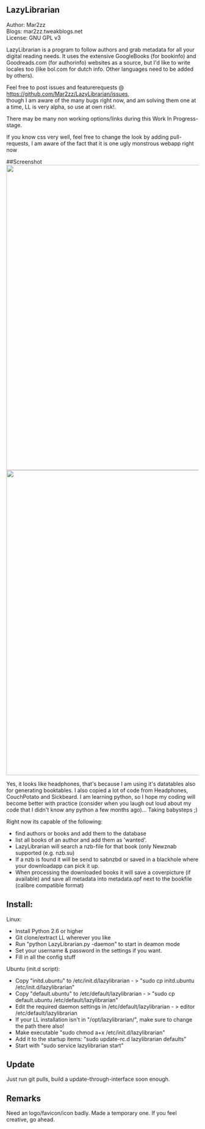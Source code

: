 ## LazyLibrarian

Author: Mar2zz  
Blogs: mar2zz.tweakblogs.net  
License: GNU GPL v3  


LazyLibrarian is a program to follow authors and grab metadata for all your digital reading needs. It uses the extensive GoogleBooks (for bookinfo) and Goodreads.com (for authorinfo) websites as a source, but I'd like to write locales too (like bol.com for dutch info. Other languages need to be added by others).  

Feel free to post issues and featurerequests @ https://github.com/Mar2zz/LazyLibrarian/issues,  
though I am aware of the many bugs right now, and am solving them one at a time, LL is very alpha, so use at own risk!.  

There may be many non working options/links during this Work In Progress-stage.

If you know css very well, feel free to change the look by adding pull-requests, I am aware of the fact that it is one ugly monstrous webapp right now  

##Screenshot
<img src="http://tweakers.net/ext/f/nRWbGC8qWH2y2BqYNVHUJuIn/full.png" width="800">
<img src="http://tweakers.net/ext/f/4gmyYa6Wf8zcd0WpbanIGFwl/full.png" width="800">

Yes, it looks like headphones, that's because I am using it's datatables also for generating booktables. I also copied a lot of code from Headphones, CouchPotato and Sickbeard. I am learning python, so I hope my coding will become better with practice (consider when you laugh out loud about my code that I didn't know any python a few months ago)...  Taking babysteps ;)  

Right now its capable of the following:  
* find authors or books and add them to the database  
* list all books of an author and add them as 'wanted'.  
* LazyLibrarian will search a nzb-file for that book (only Newznab supported (e.g. nzb.su)  
* If a nzb is found it will be send to sabnzbd or saved in a blackhole where your downloadapp can pick it up.  
* When processing the downloaded books it will save a coverpicture (if available) and save all metadata into metadata.opf next to the bookfile (calibre compatible format)

## Install:

Linux:

* Install Python 2.6 or higher  
* Git clone/extract LL wherever you like  
* Run "python LazyLibrarian.py -daemon" to start in deamon mode  
* Set your username & password in the settings if you want.  
* Fill in all the config stuff  

Ubuntu (init.d script):

* Copy "initd.ubuntu" to /etc/init.d/lazylibrarian - > "sudo cp initd.ubuntu /etc/init.d/lazylibrarian"  
* Copy "default.ubuntu" to /etc/default/lazylibrarian - > "sudo cp default.ubuntu /etc/default/lazylibrarian"  
* Edit the required daemon settings in /etc/default/lazylibrarian - > editor /etc/default/lazylibrarian  
* If your LL installation isn't in "/opt/lazylibrarian/", make sure to change the path there also!  
* Make executable "sudo chmod a+x /etc/init.d/lazylibrarian"  
* Add it to the startup items: "sudo update-rc.d lazylibrarian defaults"  
* Start with "sudo service lazylibrarian start"  

## Update
Just run git pulls, build a update-through-interface soon enough.

## Remarks
Need an logo/favicon/icon badly. Made a temporary one. If you feel creative, go ahead. 




